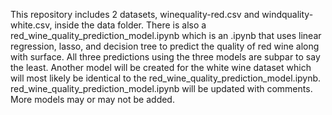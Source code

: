 This repository includes 2 datasets, winequality-red.csv and windquality-white.csv, inside the data folder. There is also a red_wine_quality_prediction_model.ipynb which is an .ipynb that uses linear regression, lasso, and decision tree to predict the quality of red wine along with surface. All three predictions using the three models are subpar to say the least. Another model will be created for the white wine dataset which will most likely be identical to the red_wine_quality_prediction_model.ipynb. red_wine_quality_prediction_model.ipynb will be updated with comments. More models may or may not be added.